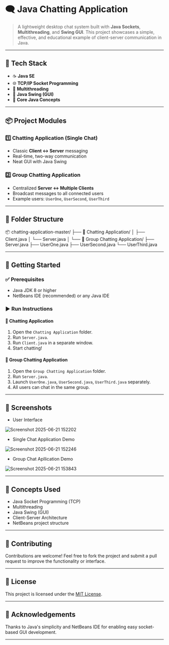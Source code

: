# 🗨️ Java Chatting Application

> A lightweight desktop chat system built with **Java Sockets**, **Multithreading**, and **Swing GUI**. This project showcases a simple, effective, and educational example of client-server communication in Java.

---

## 🔧 Tech Stack

- ☕ **Java SE**
- 🌐 **TCP/IP Socket Programming**
- 🧵 **Multithreading**
- 🎨 **Java Swing (GUI)**
- 🧠 **Core Java Concepts**

---

## 📦 Project Modules

### 1️⃣ Chatting Application (Single Chat)
- Classic **Client ↔ Server** messaging
- Real-time, two-way communication
- Neat GUI with Java Swing

### 2️⃣ Group Chatting Application
- Centralized **Server ↔ Multiple Clients**
- Broadcast messages to all connected users
- Example users: `UserOne`, `UserSecond`, `UserThird`

---

## 📁 Folder Structure

📦 chatting-application-master/
├── 📁 Chatting Application/
│ ├── Client.java
│ └── Server.java
│
└── 📁 Group Chatting Application/
├── Server.java
├── UserOne.java
├── UserSecond.java
└── UserThird.java

---

## 🚀 Getting Started

### ✅ Prerequisites
- Java JDK 8 or higher
- NetBeans IDE (recommended) or any Java IDE

### ▶️ Run Instructions

#### 🔹 Chatting Application
1. Open the `Chatting Application` folder.
2. Run `Server.java`.
3. Run `Client.java` in a separate window.
4. Start chatting!

#### 🔹 Group Chatting Application
1. Open the `Group Chatting Application` folder.
2. Run `Server.java`.
3. Launch `UserOne.java`, `UserSecond.java`, `UserThird.java` separately.
4. All users can chat in the same group.

---

## 📸 Screenshots


- User Interface
  
![Screenshot 2025-06-21 152202](https://github.com/user-attachments/assets/ba70cd38-bfeb-409f-9388-db35200ceb25)


- Single Chat Application Demo
  
![Screenshot 2025-06-21 152246](https://github.com/user-attachments/assets/29f8fa59-ffe4-49f8-a041-8e09dccbcb69)


- Group Chat Apllication Demo
  
![Screenshot 2025-06-21 153843](https://github.com/user-attachments/assets/64615065-dd28-4fcf-a9eb-1a21d28926c2)




---

## 🧠 Concepts Used

- Java Socket Programming (TCP)
- Multithreading
- Java Swing (GUI)
- Client-Server Architecture
- NetBeans project structure

---

## 🤝 Contributing

Contributions are welcome! Feel free to fork the project and submit a pull request to improve the functionality or interface.

---

## 📄 License

This project is licensed under the [MIT License](LICENSE).

---

## 🙌 Acknowledgements

Thanks to Java's simplicity and NetBeans IDE for enabling easy socket-based GUI development.

---

